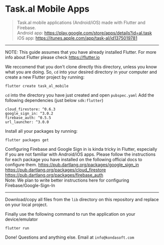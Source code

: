 # Task.al Mobile Apps

> Task.al mobile applications (Android/iOS) made with Flutter and Firebase.  
Android app: https://play.google.com/store/apps/details?id=al.task  
iOS app: https://itunes.apple.com/app/task-al/id1375019781

---

NOTE: This guide assumes that you have already installed Flutter. For more info about Flutter please check https://flutter.io

We reccomend that you don't clone directly this directory, unless you know what you are doing. So, `cd` into your desired directory in your computer and create a new Flutter project by running:

```flutter create task_al_mobile```

`cd` into the directory you have just created and open `pubspec.yaml` Add the following dependencies (just below `sdk:flutter`)

```
cloud_firestore: ^0.6.3
google_sign_in: ^3.0.2
firebase_auth: ^0.5.5
url_launcher: ^3.0.0
```

Install all your packages by running:

```
flutter packages get
```

Configuring Firebase and Google Sign in is kinda tricky in Flutter, especially if you are not familiar with Android/iOS apps. Please follow the instructions for each package you have installed on the following official docs to configure them.
https://pub.dartlang.org/packages/google_sign_in  
https://pub.dartlang.org/packages/cloud_firestore  
https://pub.dartlang.org/packages/firebase_auth  
Note: We plan to write better instructions here for configuring Firebase/Google-Sign-In

---

Download/copy all files from the `lib` directory on this repository and replace on your local project.


Finally use the following command to run the application on your device/emulator

```
flutter run
```

Done! Questions and anything else. Email at `info@kondasoft.com`
